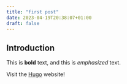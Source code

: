 ```yaml
---
title: "first post"
date: 2023-04-19T20:38:07+01:00
draft: false
---
```


## Introduction

This is **bold** text, and this is *emphasized* text.

Visit the [Hugo](https://gohugo.io) website!
